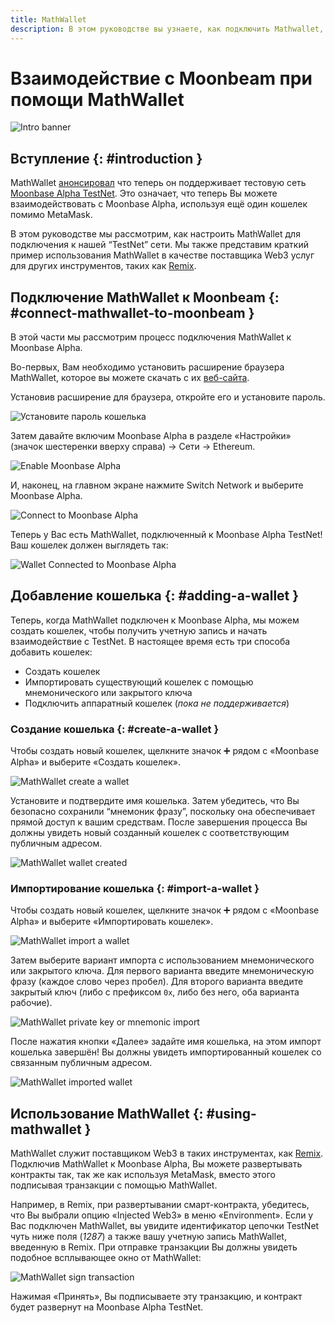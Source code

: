```yaml
---
title: MathWallet
description: В этом руководстве вы узнаете, как подключить Mathwallet, браузерный кошелек, работающий с Ethereum, к Moonbeam.
---
```


# Взаимодействие с Moonbeam при помощи MathWallet
 
![Intro banner](/images/tokens/connect/mathwallet/mathwallet-banner.png)

## Вступление {: #introduction } 

MathWallet [анонсировал](https://mathwallet.org/moonbeam-wallet/en/) что теперь он поддерживает тестовую сеть [Moonbase Alpha TestNet](/networks/moonbase/). Это означает, что теперь Вы можете взаимодействовать с Moonbase Alpha, используя ещё один кошелек помимо MetaMask.

В этом руководстве мы рассмотрим, как настроить MathWallet для подключения к нашей “TestNet” сети. Мы также представим краткий пример использования MathWallet в качестве поставщика Web3 услуг для других инструментов, таких как [Remix](/integrations/remix/).

## Подключение MathWallet к Moonbeam {: #connect-mathwallet-to-moonbeam } 

В этой части мы рассмотрим процесс подключения MathWallet к Moonbase Alpha.

Во-первых, Вам необходимо установить расширение браузера MathWallet, которое вы можете скачать с их [веб-сайта](https://mathwallet.org/en-us/).

Установив расширение для браузера, откройте его и установите пароль.

![Установите пароль кошелька](/images/tokens/connect/mathwallet/mathwallet-1.png)

Затем давайте включим Moonbase Alpha в разделе «Настройки» (значок шестеренки вверху справа) -> Сети -> Ethereum.

![Enable Moonbase Alpha](/images/tokens/connect/mathwallet/mathwallet-2.png)

И, наконец, на главном экране нажмите Switch Network и выберите Moonbase Alpha.

![Connect to Moonbase Alpha](/images/tokens/connect/mathwallet/mathwallet-3.png)

Теперь у Вас есть MathWallet, подключенный к Moonbase Alpha TestNet! Ваш кошелек должен выглядеть так:

![Wallet Connected to Moonbase Alpha](/images/tokens/connect/mathwallet/mathwallet-4.png)

## Добавление кошелька {: #adding-a-wallet } 

Теперь, когда MathWallet подключен к Moonbase Alpha, мы можем создать кошелек, чтобы получить учетную запись и начать взаимодействие с TestNet. В настоящее время есть три способа добавить кошелек:

 - Создать кошелек
 - Импортировать существующий кошелек с помощью мнемонического или закрытого ключа
 - Подключить аппаратный кошелек (_пока не поддерживается_)

### Создание кошелька {: #create-a-wallet } 

Чтобы создать новый кошелек, щелкните значок :heavy_plus_sign: рядом с «Moonbase Alpha» и выберите «Создать кошелек».

![MathWallet create a wallet](/images/tokens/connect/mathwallet/mathwallet-5.png)

Установите и подтвердите имя кошелька. Затем убедитесь, что Вы безопасно сохранили “мнемоник фразу”, поскольку она обеспечивает прямой доступ к вашим средствам. После завершения процесса Вы должны увидеть новый созданный кошелек с соответствующим публичным адресом.

![MathWallet wallet created](/images/tokens/connect/mathwallet/mathwallet-6.png)

### Импортирование кошелька {: #import-a-wallet } 

Чтобы создать новый кошелек, щелкните значок :heavy_plus_sign: рядом с «Moonbase Alpha» и выберите «Импортировать кошелек».

![MathWallet import a wallet](/images/tokens/connect/mathwallet/mathwallet-7.png)

Затем выберите вариант импорта с использованием мнемонического или закрытого ключа. Для первого варианта введите мнемоническую фразу (каждое слово через пробел). Для второго варианта введите закрытый ключ (либо с префиксом `0x`, либо без него, оба варианта рабочие).

![MathWallet private key or mnemonic import](/images/tokens/connect/mathwallet/mathwallet-8.png)

После нажатия кнопки «Далее» задайте имя кошелька, на этом импорт кошелька завершён! Вы должны увидеть импортированный кошелек со связанным публичным адресом.

![MathWallet imported wallet](/images/tokens/connect/mathwallet/mathwallet-9.png)

## Использование MathWallet {: #using-mathwallet } 

MathWallet служит поставщиком Web3 в таких инструментах, как [Remix](/integrations/remix/). Подключив MathWallet к Moonbase Alpha, Вы можете развертывать контракты так, так же как используя MetaMask, вместо этого подписывая транзакции с помощью MathWallet.

Например, в Remix, при развертывании смарт-контракта, убедитесь, что Вы выбрали опцию «Injected Web3» в меню «Environment». Если у Вас подключен MathWallet, вы увидите идентификатор цепочки TestNet чуть ниже поля (_1287_) а также вашу учетную запись MathWallet, введенную в Remix. При отправке транзакции Вы должны увидеть подобное всплывающее окно от MathWallet:

![MathWallet sign transaction](/images/tokens/connect/mathwallet/mathwallet-10.png)

Нажимая «Принять», Вы подписываете эту транзакцию, и контракт будет развернут на Moonbase Alpha TestNet.

